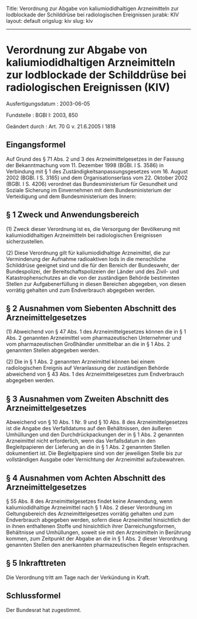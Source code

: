 Title: Verordnung zur Abgabe von kaliumiodidhaltigen Arzneimitteln zur Iodblockade
  der Schilddrüse bei radiologischen Ereignissen
jurabk: KIV
layout: default
origslug: kiv
slug: kiv

---

# Verordnung zur Abgabe von kaliumiodidhaltigen Arzneimitteln zur Iodblockade der Schilddrüse bei radiologischen Ereignissen (KIV)

Ausfertigungsdatum
:   2003-06-05

Fundstelle
:   BGBl I: 2003, 850

Geändert durch
:   Art. 70 G v. 21.6.2005 I 1818


## Eingangsformel

Auf Grund des § 71 Abs. 2 und 3 des Arzneimittelgesetzes in der
Fassung der Bekanntmachung vom 11. Dezember 1998 (BGBl. I S. 3586) in
Verbindung mit § 1 des Zuständigkeitsanpassungsgesetzes vom 16. August
2002 (BGBl. I S. 3165) und dem Organisationserlass vom 22. Oktober
2002 (BGBl. I S. 4206) verordnet das Bundesministerium für Gesundheit
und Soziale Sicherung im Einvernehmen mit dem Bundesministerium der
Verteidigung und dem Bundesministerium des Innern:


## § 1 Zweck und Anwendungsbereich

(1) Zweck dieser Verordnung ist es, die Versorgung der Bevölkerung mit
kaliumiodidhaltigen Arzneimitteln bei radiologischen Ereignissen
sicherzustellen.

(2) Diese Verordnung gilt für kaliumiodidhaltige Arzneimittel, die zur
Verminderung der Aufnahme radioaktiven Iods in die menschliche
Schilddrüse geeignet sind und die für den Bereich der Bundeswehr, der
Bundespolizei, der Bereitschaftspolizeien der Länder und des Zivil-
und Katastrophenschutzes an die von der zuständigen Behörde bestimmten
Stellen zur Aufgabenerfüllung in diesen Bereichen abgegeben, von
diesen vorrätig gehalten und zum Endverbrauch abgegeben werden.


## § 2 Ausnahmen vom Siebenten Abschnitt des Arzneimittelgesetzes

(1) Abweichend von § 47 Abs. 1 des Arzneimittelgesetzes können die in
§ 1 Abs. 2 genannten Arzneimittel vom pharmazeutischen Unternehmer und
vom pharmazeutischen Großhändler unmittelbar an die in § 1 Abs. 2
genannten Stellen abgegeben werden.

(2) Die in § 1 Abs. 2 genannten Arzneimittel können bei einem
radiologischen Ereignis auf Veranlassung der zuständigen Behörde
abweichend von § 43 Abs. 1 des Arzneimittelgesetzes zum Endverbrauch
abgegeben werden.


## § 3 Ausnahmen vom Zweiten Abschnitt des Arzneimittelgesetzes

Abweichend von § 10 Abs. 1 Nr. 9 und § 10 Abs. 8 des
Arzneimittelgesetzes ist die Angabe des Verfalldatums auf den
Behältnissen, den äußeren Umhüllungen und den Durchdrückpackungen der
in § 1 Abs. 2 genannten Arzneimittel nicht erforderlich, wenn das
Verfallsdatum in den Begleitpapieren der Lieferung an die in § 1 Abs.
2 genannten Stellen dokumentiert ist. Die Begleitpapiere sind von der
jeweiligen Stelle bis zur vollständigen Ausgabe oder Vernichtung der
Arzneimittel aufzubewahren.


## § 4 Ausnahmen vom Achten Abschnitt des Arzneimittelgesetzes

§ 55 Abs. 8 des Arzneimittelgesetzes findet keine Anwendung, wenn
kaliumiodidhaltige Arzneimittel nach § 1 Abs. 2 dieser Verordnung im
Geltungsbereich des Arzneimittelgesetzes vorrätig gehalten und zum
Endverbrauch abgegeben werden, sofern diese Arzneimittel hinsichtlich
der in ihnen enthaltenen Stoffe und hinsichtlich ihrer
Darreichungsformen, Behältnisse und Umhüllungen, soweit sie mit den
Arzneimitteln in Berührung kommen, zum Zeitpunkt der Abgabe an die in
§ 1 Abs. 2 dieser Verordnung genannten Stellen den anerkannten
pharmazeutischen Regeln entsprachen.


## § 5 Inkrafttreten

Die Verordnung tritt am Tage nach der Verkündung in Kraft.


## Schlussformel

Der Bundesrat hat zugestimmt.

